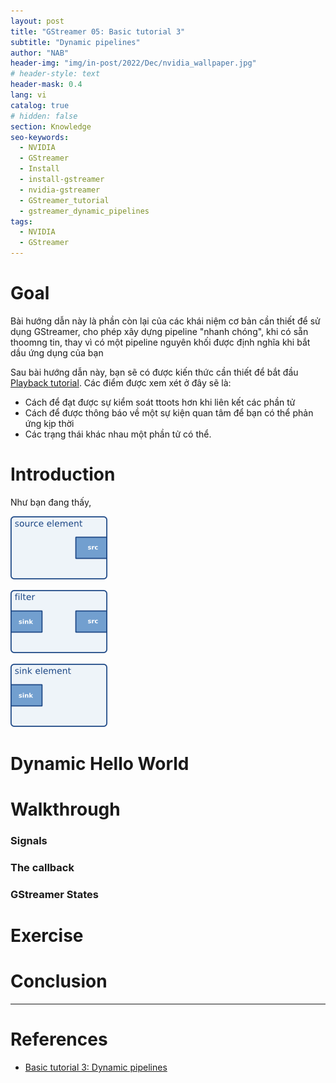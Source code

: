 ```yaml
---
layout: post
title: "GStreamer 05: Basic tutorial 3"
subtitle: "Dynamic pipelines"
author: "NAB"
header-img: "img/in-post/2022/Dec/nvidia_wallpaper.jpg"
# header-style: text
header-mask: 0.4
lang: vi
catalog: true
# hidden: false
section: Knowledge
seo-keywords:
  - NVIDIA
  - GStreamer
  - Install
  - install-gstreamer
  - nvidia-gstreamer
  - GStreamer_tutorial
  - gstreamer_dynamic_pipelines
tags:
  - NVIDIA
  - GStreamer
---
```


# Goal

Bài hướng dẫn này là phần còn lại của các khái niệm cơ bản cần thiết để sử dụng GStreamer, cho phép xây dựng pipeline "nhanh chóng", khi có sẵn thoomng tin, thay vì có một pipeline nguyên khối được định nghĩa khi bắt dầu ứng dụng của bạn

Sau bài hướng dẫn này, bạn sẽ có được kiến thức cần thiết để bắt đầu [Playback tutorial](). Các điểm được xem xét ở đây sẽ là:

* Cách để đạt được sự kiểm soát ttoots hơn khi liên kết các phần tử
* Cách để được thông báo về một sự kiện quan tâm để bạn có thể phản ứng kịp thời
* Các trạng thái khác nhau một phần tử có thể.

# Introduction

Như bạn đang thấy,

![Source element](/img/in-post/2022/Dec/Knowledge/basic_tutorial_3/src-element.png "Source element")

![Filter element](/img/in-post/2022/Dec/Knowledge/basic_tutorial_3/filter-element.png "Filter element")

![Sink element](/img/in-post/2022/Dec/Knowledge/basic_tutorial_3/sink-element.png "Sink element")

# Dynamic Hello World

# Walkthrough

### Signals

### The callback

### GStreamer States

# Exercise

# Conclusion

----

# References

* [Basic tutorial 3: Dynamic pipelines](https://gstreamer.freedesktop.org/documentation/tutorials/basic/dynamic-pipelines.html?gi-language=c)
